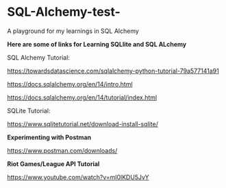 # SQL-Alchemy-test-
A playground for my learnings in SQL Alchemy

**Here are some of links for Learning SQLlite and SQL ALchemy**

SQL Alchemy Tutorial:

https://towardsdatascience.com/sqlalchemy-python-tutorial-79a577141a91

https://docs.sqlalchemy.org/en/14/intro.html

https://docs.sqlalchemy.org/en/14/tutorial/index.html

SQLite Tutorial:

https://www.sqlitetutorial.net/download-install-sqlite/

**Experimenting with Postman**

https://www.postman.com/downloads/

**Riot Games/League API Tutorial**

https://www.youtube.com/watch?v=ml0lKDU5JvY
